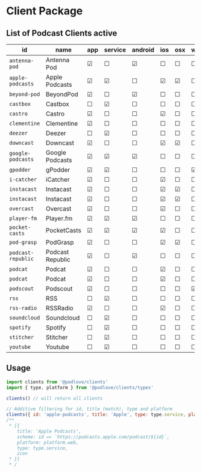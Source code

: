 # Client Package

## List of Podcast Clients active

| id                    | name                | app  | service  | android | ios | osx | windows | unix | web |
|-----------------------|---------------------|------|----------|---------|-----|-----|---------|------|-----|
| `antenna-pod`         | Antenna Pod         |  ☑   | ☐        | ☑       | ☐   | ☐   | ☐       | ☐    | ☐   |
| `apple-podcasts`      | Apple Podcasts      |  ☑   | ☑        | ☐       | ☑   | ☑   | ☐       | ☐    | ☑   |
| `beyond-pod`          | BeyondPod           |  ☑   | ☐        | ☑       | ☐   | ☐   | ☐       | ☐    | ☐   |
| `castbox`             | Castbox             |  ☐   | ☑        | ☐       | ☐   | ☐   | ☐       | ☐    | ☑   |
| `castro`              | Castro              |  ☑   | ☐        | ☐       | ☑   | ☐   | ☐       | ☐    | ☐   |
| `clementine`          | Clementine          |  ☑   | ☐        | ☐       | ☐   | ☐   | ☐       | ☐    | ☑   |
| `deezer`              | Deezer              |  ☐   | ☑        | ☐       | ☐   | ☐   | ☐       | ☐    | ☑   |
| `downcast`            | Downcast            |  ☑   | ☐        | ☐       | ☑   | ☑   | ☐       | ☐    | ☐   |
| `google-podcasts`     | Google Podcasts     |  ☑   | ☑        | ☑       | ☐   | ☐   | ☐       | ☐    | ☑   |
| `gpodder`             | gPodder             |  ☑   | ☑        | ☐       | ☐   | ☐   | ☑       | ☑    | ☑   |
| `i-catcher`           | iCatcher            |  ☑   | ☐        | ☐       | ☑   | ☐   | ☐       | ☐    | ☐   |
| `instacast`           | Instacast           |  ☑   | ☐        | ☐       | ☑   | ☑   | ☐       | ☐    | ☐   |
| `instacast`           | Instacast           |  ☑   | ☐        | ☐       | ☑   | ☑   | ☐       | ☐    | ☐   |
| `overcast`            | Overcast            |  ☑   | ☐        | ☐       | ☑   | ☐   | ☐       | ☐    | ☐   |
| `player-fm`           | Player.fm           |  ☑   | ☑        | ☑       | ☐   | ☐   | ☐       | ☐    | ☑   |
| `pocket-casts`        | PocketCasts         |  ☑   | ☑        | ☑       | ☑   | ☐   | ☐       | ☐    | ☑   |
| `pod-grasp`           | PodGrasp            |  ☑   | ☐        | ☐       | ☑   | ☑   | ☐       | ☐    | ☐   |
| `podcast-republic`    | Podcast Republic    |  ☑   | ☐        | ☑       | ☐   | ☐   | ☐       | ☐    | ☐   |
| `podcat`              | Podcat              |  ☑   | ☐        | ☐       | ☑   | ☐   | ☐       | ☐    | ☐   |
| `podcat`              | Podcat              |  ☑   | ☐        | ☐       | ☑   | ☐   | ☐       | ☐    | ☐   |
| `podscout`            | Podscout            |  ☑   | ☐        | ☐       | ☐   | ☐   | ☑       | ☐    | ☐   |
| `rss`                 | RSS                 |  ☐   | ☑        | ☐       | ☐   | ☐   | ☐       | ☐    | ☑   |
| `rss-radio`           | RSSRadio            |  ☑   | ☐        | ☐       | ☑   | ☐   | ☐       | ☐    | ☐   |
| `soundcloud`          | Soundcloud          |  ☐   | ☑        | ☐       | ☐   | ☐   | ☐       | ☐    | ☑   |
| `spotify`             | Spotify             |  ☐   | ☑        | ☐       | ☐   | ☐   | ☐       | ☐    | ☑   |
| `stitcher`            | Stitcher            |  ☐   | ☑        | ☐       | ☐   | ☐   | ☐       | ☐    | ☑   |
| `youtube`             | Youtube             |  ☐   | ☑        | ☐       | ☐   | ☐   | ☐       | ☐    | ☑   |

## Usage

```javascript
import clients from '@podlove/clients'
import { type, platform } from '@podlove/clients/types'

clients() // will return all clients

// Additive filtering for id, title (match), type and platform
clients({ id: 'apple-podcasts', title: 'Apple', type: type.service, platform: platform.web })
/**
 * [{
    title: 'Apple Podcasts',
    scheme: id => `https://podcasts.apple.com/podcast/${id}`,
    platform: platform.web,
    type: type.service,
    icon
 * }] 
 * / 
```
